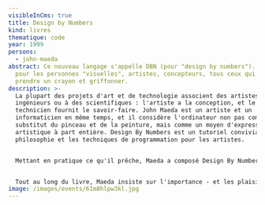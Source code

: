 ```yaml
---
visibleInCms: true
title: Design by Numbers
kind: livres
thematique: code
year: 1999
persons:
  - john-maeda
abstract: Ce nouveau langage s'appelle DBN (pour "design by numbers"). Conçu
  pour les personnes "visuelles", artistes, concepteurs, tous ceux qui aiment
  prendre un crayon et griffonner.
description: >-
  La plupart des projets d'art et de technologie associent des artistes à des
  ingénieurs ou à des scientifiques : l'artiste a la conception, et le
  technicien fournit le savoir-faire. John Maeda est un artiste et un
  informaticien en même temps, et il considère l'ordinateur non pas comme un
  substitut du pinceau et de la peinture, mais comme un moyen d'expression
  artistique à part entière. Design By Numbers est un tutoriel convivial sur la
  philosophie et les techniques de programmation pour les artistes.


  Mettant en pratique ce qu'il prêche, Maeda a composé Design By Numbers en utilisant un processus de calcul qu'il a développé spécifiquement pour ce livre. Il présente un langage de programmation et un environnement de développement, disponibles sur le Web, qui peuvent être téléchargés gratuitement ou exécutés directement dans tout navigateur Web compatible JAVA. Ce nouveau langage s'appelle DBN (pour "design by numbers"). Conçu pour les personnes "visuelles" - artistes, concepteurs, tous ceux qui aiment prendre un crayon et griffonner - DBN comporte très peu de commandes et se compose d'éléments ressemblant à ceux de nombreux autres langages, tels que LISP, LOGO, C/JAVA et BASIC.


  Tout au long du livre, Maeda insiste sur l'importance - et les plaisirs - de comprendre la motivation qui sous-tend la programmation informatique, ainsi que sur les nombreuses merveilles qui émergent de programmes bien écrits. Sympathisant avec les "matheux", il n'accorde qu'une importance minimale aux mathématiques dans la première moitié du livre. Le calcul étant intrinsèquement mathématique, la seconde partie du livre fait appel à des concepts mathématiques intermédiaires qui ne dépassent généralement pas le niveau de l'algèbre du lycée. Le lecteur qui maîtrise les compétences si clairement exposées par Maeda sera prêt à exploiter le véritable caractère de la conception de médias numériques.
image: /images/events/61m8hlpw3kl.jpg
---
```

